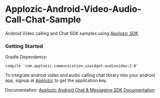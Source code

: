 # Applozic-Android-Video-Audio-Call-Chat-Sample
Android Video calling and Chat SDK samples using [Applozic SDK](https://www.applozic.com)

### Getting Started       

Gradle Dependency:

```
compile 'com.applozic.communication.uiwidget:audiovideo:2.0'
```

To integrate android video and audio calling chat library into your android app, signup at [Applozic](https://www.applozic.com/signup.html?utm_source=github&utm_medium=readme&utm_campaign=android) to get the application key.

Documentation: [Applozic Android Chat & Messaging SDK Documentation](https://www.applozic.com/docs/android-chat-sdk.html?utm_source=github&utm_medium=readme&utm_campaign=android_video)



